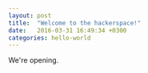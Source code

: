 ```yaml
---
layout: post
title:  "Welcome to the hackerspace!"
date:   2016-03-31 16:49:34 +0300
categories: hello-world
---
```

We're opening.